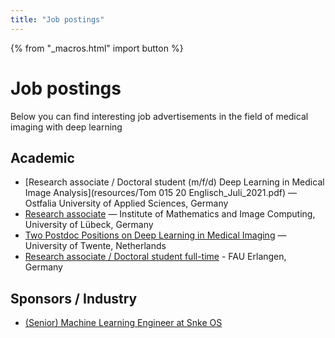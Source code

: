 ```yaml
---
title: "Job postings"
---
```


{% from "_macros.html" import button %}

# Job postings

Below you can find interesting job advertisements in the field of medical imaging with deep learning

## Academic

* [Research associate / Doctoral student (m/f/d) Deep Learning in Medical Image Analysis](resources/Tom 015 20 Englisch_Juli_2021.pdf) — Ostfalia University of Applied Sciences, Germany
* [Research associate](https://www.uni-luebeck.de/fileadmin/uzl_personal/stellenausschreibungen/1035_21_-_Ausschreibungstext_Wiss_MA_MIC__Langtext_.pdf) — Institute of Mathematics and Image Computing, University of Lübeck, Germany
* [Two Postdoc Positions on Deep Learning in Medical Imaging](https://www.utwente.nl/en/organisation/careers/!/78/) — University of Twente, Netherlands
* [Research associate / Doctoral student full-time](http://univis.uni-erlangen.de/form?__s=2&dsc=anew/position_view&dbs=tech/aibe/zentr/doktor&anonymous=1&sem=2021s&__e=815) - FAU Erlangen, Germany
## Sponsors / Industry

* [(Senior) Machine Learning Engineer at Snke OS](/sponsors/snke_OS_Machine_Learning_Engineer.pdf)
